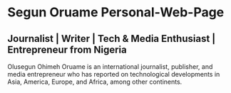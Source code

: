 # Segun Oruame Personal-Web-Page

## Journalist | Writer | Tech & Media Enthusiast | Entrepreneur from Nigeria

Olusegun Ohimeh Oruame is an international journalist, publisher, and media entrepreneur who has reported on technological developments in Asia, America, Europe, and Africa, among other continents.
